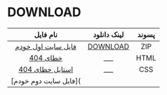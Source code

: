 # DOWNLOAD
| نام فایل | لینک دانلود | پسوند |
|:---:|:---:|:---:|
| [فایل سایت اول خودم](https://github.com/raminrodbri/DOWNLOAD/blob/to/%D8%A8%D8%A7%DB%8C%DA%AF%D8%A7%D9%86%DB%8C/%D9%81%D8%A7%DB%8C%D9%84%20%D9%87%D8%A7/fails-zip/raminrodbri.github.io-%D8%A8%D8%A7%DB%8C%DA%AF%D8%A7%D9%86%DB%8C.zip)   |   [DOWNLOAD](https://github.com/raminrodbri/DOWNLOAD/raw/to/%D8%A8%D8%A7%DB%8C%DA%AF%D8%A7%D9%86%DB%8C/%D9%81%D8%A7%DB%8C%D9%84%20%D9%87%D8%A7/fails-zip/raminrodbri.github.io-%D8%A8%D8%A7%DB%8C%DA%AF%D8%A7%D9%86%DB%8C.zip) | ZIP |
| [خطای 404]()   | ___ | HTML |
| [استایل خطای 404 ]() | ___ | CSS |
|[فایل سایت دوم خودم](
